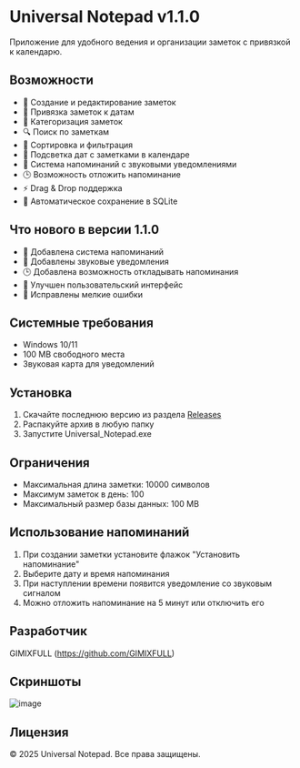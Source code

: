 # Universal Notepad v1.1.0

Приложение для удобного ведения и организации заметок с привязкой к календарю.

## Возможности
- 📝 Создание и редактирование заметок
- 📅 Привязка заметок к датам
- 📂 Категоризация заметок
- 🔍 Поиск по заметкам
- 🔄 Сортировка и фильтрация
- 📅 Подсветка дат с заметками в календаре
- 🔔 Система напоминаний с звуковыми уведомлениями
- 🕒 Возможность отложить напоминание
- ⚡ Drag & Drop поддержка
- 💾 Автоматическое сохранение в SQLite

## Что нового в версии 1.1.0
- 🔔 Добавлена система напоминаний
- 🔔 Добавлены звуковые уведомления
- 🕒 Добавлена возможность откладывать напоминания
- 🎨 Улучшен пользовательский интерфейс
- 🐛 Исправлены мелкие ошибки

## Системные требования
- Windows 10/11
- 100 MB свободного места
- Звуковая карта для уведомлений

## Установка
1. Скачайте последнюю версию из раздела [Releases](https://github.com/GIMIXFULL/Universal-Notepad/releases)
2. Распакуйте архив в любую папку
3. Запустите Universal_Notepad.exe

## Ограничения
- Максимальная длина заметки: 10000 символов
- Максимум заметок в день: 100
- Максимальный размер базы данных: 100 MB

## Использование напоминаний
1. При создании заметки установите флажок "Установить напоминание"
2. Выберите дату и время напоминания
3. При наступлении времени появится уведомление со звуковым сигналом
4. Можно отложить напоминание на 5 минут или отключить его

## Разработчик
GIMIXFULL (https://github.com/GIMIXFULL)

## Скриншоты
![image](https://github.com/user-attachments/assets/4bec0e47-77c3-4a0e-9464-42e54daa825c)

## Лицензия
© 2025 Universal Notepad. Все права защищены.
